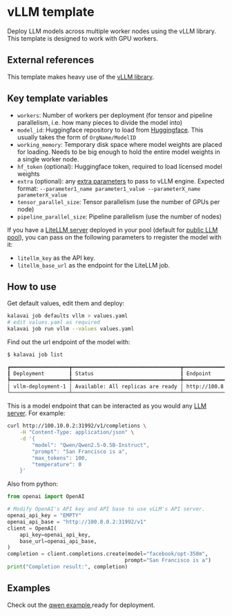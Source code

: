 # vLLM template

Deploy LLM models across multiple worker nodes using the vLLM library. This template is designed to work with GPU workers.

## External references

This template makes heavy use of the [vLLM library](https://docs.vllm.ai/en/latest/index.html).

## Key template variables

- `workers`: Number of workers per deployment (for tensor and pipeline parallelism, i.e. how many pieces to divide the model into)
- `model_id`: Huggingface repository to load from [Huggingface](https://huggingface.co/models). This usually takes the form of `OrgName/ModelID`
- `working_memory`: Temporary disk space where model weights are placed for loading. Needs to be big enough to hold the entire model weights in a single worker node.
- `hf_token` (optional): Huggingface token, required to load licensed model weights
- `extra` (optional): any [extra parameters](https://docs.vllm.ai/en/latest/serving/openai_compatible_server.html#cli-reference) to pass to vLLM engine. Expected format: `--parameter1_name parameter1_value --parameterX_name parameterX_value`
- `tensor_parallel_size`: Tensor parallelism (use the number of GPUs per node)
- `pipeline_parallel_size`: Pipeline parallelism (use the number of nodes)

If you have a [LiteLLM server](https://github.com/kalavai-net/kalavai-client/tree/main/templates/litellm) deployed in your pool (default for [public LLM pool](https://kalavai-net.github.io/kalavai-client/public_llm_pool/)), you can pass on the following parameters to rregister the model with it:

- `litellm_key` as the API key.
- `litellm_base_url` as the endpoint for the LiteLLM job.


## How to use

Get default values, edit them and deploy:
```bash
kalavai job defaults vllm > values.yaml
# edit values.yaml as required
kalavai job run vllm --values values.yaml
```

Find out the url endpoint of the model with:

```bash
$ kalavai job list 

┏━━━━━━━━━━━━━━━━━━━┳━━━━━━━━━━━━━━━━━━━━━━━━━━━━━━━━━━━┳━━━━━━━━━━━━━━━━━━━━━━━━┓
┃ Deployment        ┃ Status                            ┃ Endpoint               ┃
┡━━━━━━━━━━━━━━━━━━━╇━━━━━━━━━━━━━━━━━━━━━━━━━━━━━━━━━━━╇━━━━━━━━━━━━━━━━━━━━━━━━┩
│ vllm-deployment-1 │ Available: All replicas are ready │ http://100.8.0.2:31992 │
└───────────────────┴───────────────────────────────────┴────────────────────────┘
```

This is a model endpoint that can be interacted as you would any [LLM server](https://docs.vllm.ai/en/latest/getting_started/quickstart.html#using-openai-completions-api-with-vllm). For example:
```bash
curl http://100.10.0.2:31992/v1/completions \
    -H "Content-Type: application/json" \
    -d '{
        "model": "Qwen/Qwen2.5-0.5B-Instruct",
        "prompt": "San Francisco is a",
        "max_tokens": 100,
        "temperature": 0
    }'
```

Also from python:
```python
from openai import OpenAI

# Modify OpenAI's API key and API base to use vLLM's API server.
openai_api_key = "EMPTY"
openai_api_base = "http://100.8.0.2:31992/v1"
client = OpenAI(
    api_key=openai_api_key,
    base_url=openai_api_base,
)
completion = client.completions.create(model="facebook/opt-350m",
                                      prompt="San Francisco is a")
print("Completion result:", completion)
```

## Examples

Check out the [qwen example](examples/qwen2.5-0.5B.yaml),ready for deployment.
